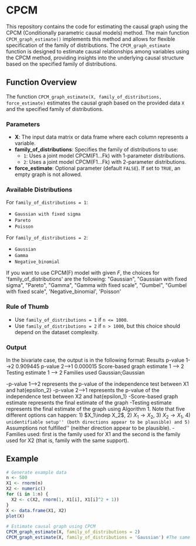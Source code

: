 # CPCM

This repository contains the code for estimating the causal graph using the CPCM (Conditionally parametric causal models) method. The main function `CPCM_graph_estimate()` implements this method and allows for flexible specification of the family of distributions.
The `CPCM_graph_estimate` function is designed to estimate causal relationships among variables using the CPCM method, providing insights into the underlying causal structure based on the specified family of distributions.

## Function Overview

The function `CPCM_graph_estimate(X, family_of_distributions, force_estimate)` estimates the causal graph based on the provided data `X` and the specified family of distributions.

### Parameters

- **X**: The input data matrix or data frame where each column represents a variable.
- **family_of_distributions**: Specifies the family of distributions to use:
  - `1`: Uses a joint model CPCM(F1...Fk) with 1-parameter distributions.
  - `2`: Uses a joint model CPCM(F1...Fk) with 2-parameter distributions.
- **force_estimate**: Optional parameter (default `FALSE`). If set to `TRUE`, an empty graph is not allowed.

### Available Distributions

For `family_of_distributions = 1`:
- `Gaussian with fixed sigma`
- `Pareto`
- `Poisson`

For `family_of_distributions = 2`:
- `Gaussian`
- `Gamma`
- `Negative_binomial`


If you want to use CPCM(F) model with given $F$, the choices for 'family_of_distributions' are the following: "Gaussian", "Gaussian with fixed sigma", "Pareto", "Gamma", "Gamma with fixed scale", "Gumbel", "Gumbel with fixed scale", 'Negative_binomial', 'Poisson'

### Rule of Thumb

- Use `family_of_distributions = 1` if `n <= 1000`.
- Use `family_of_distributions = 2` if `n > 1000`, but this choice should depend on the dataset complexity.

### Output 
In the bivariate case, the output is in the following format:
                                    Results
p-value 1-->2                       0.909445
p-value 2-->1                       0.000015
Score-based graph estimate           1 --> 2
Testing estimate                     1 --> 2
Families used              Gaussian;Gaussian

-p-value 1-->2  represents the p-value of the independence test between X1 and hat{epsilon_2}
-p-value 2-->1  represents the p-value of the independence test between X2 and hat{epsilon_1}
-Score-based graph estimate represents the final estimate of the graph
-Testing estimate represents the final estimate of the graph using Algorithm 1. Note that five different options can happen:  1) $X_1\indep X_2$, 2) $X_1\to X_2$, 3) $X_2\to X_1$, 4) ``unidentifiable setup'' (both directions appear to be plausible) and 5) ``Assumptions not fulfilled'' (neither direction appear to be plausible). 
-Families used: first is the family used for X1 and the second is the family used for X2 (that is, family with the same support). 

## Example

```r
# Generate example data
n <- 500
X1 <- rnorm(n)
X2 <- numeric()
for (i in 1:n) {
  X2 <- c(X2, rnorm(1, X1[i], X1[i]^2 + 1))
}
X <- data.frame(X1, X2)
plot(X)

# Estimate causal graph using CPCM
CPCM_graph_estimate(X, family_of_distributions = 2)
CPCM_graph_estimate(X, family_of_distributions = 'Gaussian') #The same results, but forces the use of Gaussian F
```
